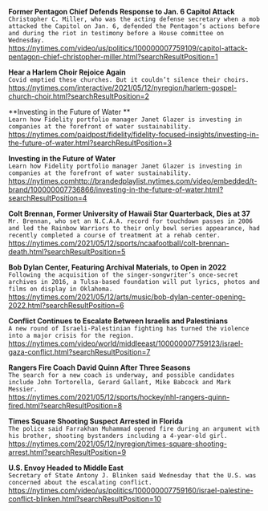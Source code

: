**Former Pentagon Chief Defends Response to Jan. 6 Capitol Attack**\
`Christopher C. Miller, who was the acting defense secretary when a mob attacked the Capitol on Jan. 6, defended the Pentagon’s actions before and during the riot in testimony before a House committee on Wednesday.`\
https://nytimes.com/video/us/politics/100000007759109/capitol-attack-pentagon-chief-christopher-miller.html?searchResultPosition=1

**Hear a Harlem Choir Rejoice Again**\
`Covid emptied these churches. But it couldn’t silence their choirs.`\
https://nytimes.com/interactive/2021/05/12/nyregion/harlem-gospel-church-choir.html?searchResultPosition=2

**Investing in the Future of Water **\
`Learn how Fidelity portfolio manager Janet Glazer is investing in companies at the forefront of water sustainability.`\
https://nytimes.com/paidpost/fidelity/fidelity-focused-insights/investing-in-the-future-of-water.html?searchResultPosition=3

**Investing in the Future of Water**\
`Learn how Fidelity portfolio manager Janet Glazer is investing in companies at the forefront of water sustainability.`\
https://nytimes.comhttp://brandedplaylist.nytimes.com/video/embedded/t-brand/100000007736866/investing-in-the-future-of-water.html?searchResultPosition=4

**Colt Brennan, Former University of Hawaii Star Quarterback, Dies at 37**\
`Mr. Brennan, who set an N.C.A.A. record for touchdown passes in 2006 and led the Rainbow Warriors to their only bowl series appearance, had recently completed a course of treatment at a rehab center.`\
https://nytimes.com/2021/05/12/sports/ncaafootball/colt-brennan-death.html?searchResultPosition=5

**Bob Dylan Center, Featuring Archival Materials, to Open in 2022**\
`Following the acquisition of the singer-songwriter’s once-secret archives in 2016, a Tulsa-based foundation will put lyrics, photos and films on display in Oklahoma.`\
https://nytimes.com/2021/05/12/arts/music/bob-dylan-center-opening-2022.html?searchResultPosition=6

**Conflict Continues to Escalate Between Israelis and Palestinians**\
`A new round of Israeli-Palestinian fighting has turned the violence into a major crisis for the region.`\
https://nytimes.com/video/world/middleeast/100000007759123/israel-gaza-conflict.html?searchResultPosition=7

**Rangers Fire Coach David Quinn After Three Seasons**\
`The search for a new coach is underway, and possible candidates include John Tortorella, Gerard Gallant, Mike Babcock and Mark Messier.`\
https://nytimes.com/2021/05/12/sports/hockey/nhl-rangers-quinn-fired.html?searchResultPosition=8

**Times Square Shooting Suspect Arrested in Florida**\
`The police said Farrakhan Muhammad opened fire during an argument with his brother, shooting bystanders including a 4-year-old girl.`\
https://nytimes.com/2021/05/12/nyregion/times-square-shooting-arrest.html?searchResultPosition=9

**U.S. Envoy Headed to Middle East**\
`Secretary of State Antony J. Blinken said Wednesday that the U.S. was concerned about the escalating conflict.`\
https://nytimes.com/video/us/politics/100000007759160/israel-palestine-conflict-blinken.html?searchResultPosition=10

